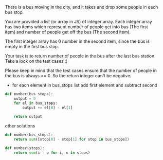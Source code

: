 There is a bus moving in the city, and it takes and drop some people in each bus stop.

You are provided a list (or array in JS) of integer array. Each integer array has two items which represent number of people get into bus (The first item) and number of people get off the bus (The second item).

The first integer array has 0 number in the second item, since the bus is empty in the first bus stop.

Your task is to return number of people in the bus after the last bus station. Take a look on the test cases :)

Please keep in mind that the test cases ensure that the number of people in the bus is always >= 0. So the return integer can't be negative.


* for each element in bus_stops list add first element and subtract second
```python
def number(bus_stops):
	output = 0
	for el in bus_stops:
		output += el[0] - el[1]
	
	return output
```  

other solutions

```python
def number(bus_stops):
    return sum([stop[0] - stop[1] for stop in bus_stops])
```
```python    
def number(stops):
    return sum(i - o for i, o in stops)
```
